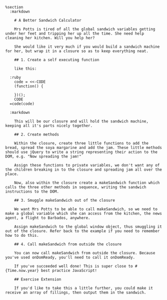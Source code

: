     %section
      :markdown

        # A Better Sandwich Calculator

        Mrs Potts is tired of all the global sandwich variables getting under her feet and tripping her up all the time. She need help cleaning her kitchen. Will you help her?

        She would like it very much if you would build a sandwich machine for her, but wrap it in a closure so as to keep everything neat.

        ## 1. Create a self executing function

        like this:

      :ruby
        code = <<-CODE
        (function() {

        })();
        CODE
      =code(code)

      :markdown

        This will be our closure and will hold the sandwich machine, keeping all it's parts nicely together.

        ## 2. Create methods

        Within the closure, create three little functions to add the bread, spread the soya margarine and add the jam. These little methods should use jQuery to write a string representing their action to the DOM, e.g. "Now spreading the jam!"

        Assign these functions to private variables, we don't want any of the children breaking in to the closure and spreading jam all over the place.

        Now, also within the closure create a makeSandwich function which calls the three other methods in sequence, writing the sandwich instructions to the DOM.

        ## 3. Smuggle makeSandwich out of the closure

        We want Mrs Potts to be able to call makeSandwich, so we need to make a global variable which she can access from the kitchen, the news agent, a flight to Barbados, anywhere.

        Assign makeSandwich to the global window object, thus smuggling it out of the closure. Refer back to the example if you need to remember how to do this.

        ## 4. Call makeSandwich from outside the closure

        You can now call makeSandwich from outside the closure. Because you've used onDomReady, you'll need to call it onDomReady.

        If you've succeeded well done! This is super close to #{Time.now.year} best practice JavaScript!

        ## Exercise Extension

        If you'd like to take this a little further, you could make it receive an array of fillings, then output them in the sandwich.
